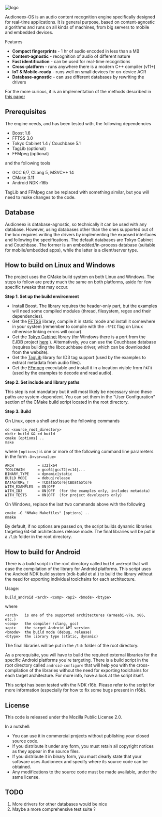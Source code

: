 
![logo](https://www.audioneex.com/wp-content/uploads/2019/05/logo_280.png)

Audioneex-OS is an audio content recognition engine specifically designed
for real-time applications. It is general purpose, based on content-agnostic
algorithms and runs on all kinds of machines, from big servers to mobile and 
embedded devices.

Features

- **Compact fingerprints** - 1 hr of audio encoded in less than a MB
- **Content-agnostic** - recognition of audio of different nature
- **Fast identification** - can be used for real-time recognitions
- **Cross-platform** - runs anywhere there is a modern C++ compiler (v11+)
- **IoT & Mobile-ready** - runs well on small devices for on-device ACR
- **Database-agnostic** - can use different databases by rewriting the drivers

For the more curious, it is an implementation of the methods described
in [this paper](https://www.dropbox.com/s/0qvfq2o53uudaqx/agramaglia_acr_paper_2014.pdf)


## Prerequisites

The engine needs, and has been tested with, the following dependencies

- Boost 1.6
- FFTSS 3.0
- Tokyo Cabinet 1.4 / Couchbase 5.1
- TagLib  (optional)
- FFMpeg  (optional)

and the following tools

- GCC 6/7, CLang 5, MSVC++ 14
- CMake 3.11
- Android NDK r16b

TagLib and FFMpeg can be replaced with something similar, but you will need
to make changes to the code.

## Database

Audioneex is database-agnostic, so technically it can be used with any database. 
However, using databases other than the ones supported out of the box requires 
writing the drivers by implementing the exposed interfaces and following the 
specifications. The default databases are Tokyo Cabinet and Couchbase. 
The former is an embedded/in-process database (suitable for mobile/embedded apps), 
while the latter is a client/server type.


## How to build on Linux and Windows

The project uses the CMake build system on both Linux and Windows.
The steps to follow are pretty much the same on both platforms, aside
for few specific tweaks that may occur.

**Step 1. Set up the build environment**

- Install Boost. The library requires the header-only part, but the examples 
will need some compiled modules (thread, filesystem, regex and their dependencies).
- Get the [FFTSS](http://www.ssisc.org/fftss/) library, compile it in static
mode and install it somewhere in your system (remember to compile with the
`-fPIC` flag on Linux otherwise linking errors will occur).
- Get the [Tokyo Cabinet](https://fallabs.com/tokyocabinet/) library (for Windows 
there is a port from the EJDB project [here](https://github.com/Softmotions/ejdb/tree/ejdb_1.x) ). 
Alternatively, you can use the Couchbase database (requires building the libcouchbase 
driver, which can be downloaded from the website).
- Get the [TagLib](https://taglib.org/) library for ID3 tag support (used by 
the examples to extract metadata from audio files).
- Get the [FFmpeg](https://ffmpeg.org/) executable and install it in a location 
visible from `PATH` (used by the examples to decode and read audio).

**Step 2. Set include and library paths**

This step is not mandatory but it will most likely be necessary since these paths
are system-dependent. You can set them in the "User Configuration" section
of the CMake build script located in the root directory.

**Step 3. Build**

On Linux, open a shell and issue the following commands

    cd <source_root_directory>
    mkdir build && cd build
    cmake [options] ..
    make

where `[options]` is one or more of the following command line parameters in
the form `-D<var=value>`

    ARCH           = x32|x64
    TOOLCHAIN      = gcc64|gcc72|vc14|...
    BINARY_TYPE    = dynamic|static
    BUILD_MODE     = debug|release
    DATASTORE_T    = TCDataStore|CBDataStore
    WITH_EXAMPLES  = ON|OFF
    WITH_ID3       = ON|OFF  (for the examples only, includes metadata)
    WITH_TESTS     = ON|OFF  (for project developers only)


On Windows, replace the last two commands above with the following

    cmake -G "NMake Makefiles" [options] ..
    nmake

By default, if no options are passed on, the script builds dynamic libraries
targeting 64-bit architectures release mode. The final libraries will be put 
in a `/lib` folder in the root directory.


## How to build for Android

There is a build script in the root directory called `build_android` that
will ease the compilation of the library for Android platforms. This script
uses the Android NDK build system (ndk-build et al.) to build the library
without the need for exporting individual toolchains for each architecture.

Usage:

    build_android <arch> <comp> <api> <bmode> <btype>

where

    <arch>   is one of the supported architectures (armeabi-v7a, x86, etc.)
    <comp>   the compiler (clang, gcc)
    <api>    the target Android API version
    <bmode>  the build mode (debug, release)
    <btype>  the library type (static, dynamic)

The final libraries will be put in the `/lib` folder of the root directory.

As a prerequisite, you will have to build the required external libraries
for the specific Android platforms you're targeting. There is a build script
in the root directory called `android-configure` that will help you with the
cross-compilation of the libraries without the need for exporting toolchains
for each target architecture. For more info, have a look at the script itself.

This script has been tested with the NDK r16b. Please refer to the script for
more information (especially for how to fix some bugs present in r16b).


## License

This code is released under the Mozilla Public License 2.0.

In a nutshell:

- You can use it in commercial projects without publishing your closed source code.
- If you distribute it under any form, you must retain all copyright notices 
  as they appear in the source files.
- If you distribute it in binary form, you must clearly state that your software 
  uses Audioneex and specify where its source code can be obtained.
- Any modifications to the source code must be made available, under the same license.


## TODO

1. More drivers for other databases would be nice
2. Maybe a more comprehensive test suite ?

